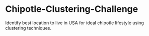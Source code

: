 # Chipotle-Clustering-Challenge
Identify best location to live in USA for ideal chipotle lifestyle using clustering techniques.
